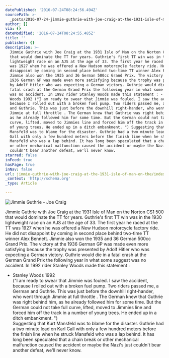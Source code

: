 ```yaml
---
datePublished: '2016-07-24T08:24:56.494Z'
sourcePath: >-
  _posts/2016-07-24-jimmie-guthrie-with-joe-craig-at-the-1931-isle-of-man-on-the.md
author: []
via: {}
dateModified: '2016-07-24T08:24:55.485Z'
title: ''
publisher: {}
description: >-
  Jimmie Guthrie with Joe Craig at the 1931 Isle of Man on the Norton CS1 500
  that would dominate the TT for years. Guthrie's first TT win was in the 1930
  lightweight race on an AJS at the age of 33. The first year he raced at the TT
  was 1927 when he was offered a New Hudson motorcycle factory ride. He did not
  disappoint by coming in second place behind two-time TT winner Alex Bennett.
  Jimmie also won the 1935 and 36 German 500cc Grand Prix. The victory at the
  1936 German GP was made even more satisfying because the trophy was presented
  by Adolf Hitler who was expecting a German victory. Guthrie would die in a
  fatal crash at the German Grand Prix the following year in what some suggest
  was no accident. In 1992 rider Stanley Woods made this statement : - Stanley
  Woods 1992 ("I am ready to swear that Jimmie was fouled. I saw the accident,
  because I rolled out with a broken fuel pump. Two riders passed me, a German
  and Guthrie. This was just before the downhill right-hander, who went through
  Jimmie at full throttle . The German knew that Guthrie was right behind him,
  as he already followed him for some time. But the German could not take full
  curve, lifted, moved to Jimmies line and forced him off the track in a number
  of young trees. He ended up in a ditch embankment. ") Suggesting that Kurt
  Mansfeld was to blame for the disaster. Guthrie had a two minute lead on Karl
  Gall with only a few hundred meters before the finish line when he struck
  Mansfeld who was a lap behind. It has long been speculated that a chain break
  or other mechanical malfunction caused the accident or maybe the Nazi's just
  couldn't bear another defeat, we'll never know.
starred: false
inFeed: true
hasPage: true
inNav: false
url: jimmie-guthrie-with-joe-craig-at-the-1931-isle-of-man-on-the/index.html
_context: 'http://schema.org'
_type: Article

---
```

![Jimmie Guthrie - Joe Craig](https://the-grid-user-content.s3-us-west-2.amazonaws.com/d58bcffb-4483-4ac1-8068-b33af6dbab6b.jpg)

Jimmie Guthrie with Joe Craig at the 1931 Isle of Man on the Norton CS1 500 that would dominate the TT for years. Guthrie's first TT win was in the 1930 lightweight race on an AJS at the age of 33\. The first year he raced at the TT was 1927 when he was offered a New Hudson motorcycle factory ride. He did not disappoint by coming in second place behind two-time TT winner Alex Bennett. Jimmie also won the 1935 and 36 German 500cc Grand Prix. The victory at the 1936 German GP was made even more satisfying because the trophy was presented by Adolf Hitler who was expecting a German victory. Guthrie would die in a fatal crash at the German Grand Prix the following year in what some suggest was no accident. In 1992 rider Stanley Woods made this statement :  
- Stanley Woods 1992  
("I am ready to swear that Jimmie was fouled. I saw the accident, because I rolled out with a broken fuel pump. Two riders passed me, a German and Guthrie. This was just before the downhill right-hander, who went through Jimmie at full throttle . The German knew that Guthrie was right behind him, as he already followed him for some time. But the German could not take full curve, lifted, moved to Jimmies line and forced him off the track in a number of young trees. He ended up in a ditch embankment. ")  
Suggesting that Kurt Mansfeld was to blame for the disaster. Guthrie had a two minute lead on Karl Gall with only a few hundred meters before the finish line when he struck Mansfeld who was a lap behind. It has long been speculated that a chain break or other mechanical malfunction caused the accident or maybe the Nazi's just couldn't bear another defeat, we'll never know.